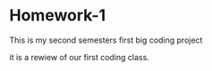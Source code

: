 # Homework-1

This is my second semesters first big coding project

it is a rewiew of our first coding class.
